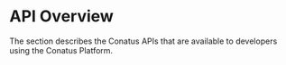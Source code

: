 # API Overview

The section describes the Conatus APIs that are available to developers using
the Conatus Platform.
